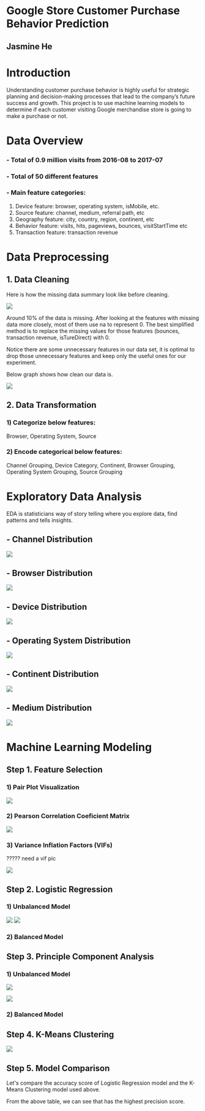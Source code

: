 # Google Store Customer Purchase Behavior Prediction

## Jasmine He

# Introduction
Understanding customer purchase behavior is highly useful for strategic planning and decision-making processes that lead to the company’s future success and growth. This project is to use machine learning models to determine if each customer visiting Google merchandise store is going to make a purchase or not.


# Data Overview
### - Total of 0.9 million visits from 2016-08 to 2017-07
### - Total of 50 different features
### - Main feature categories:
1) Device feature: browser, operating system, isMobile, etc.
2) Source feature: channel, medium, referral path, etc
3) Geography feature: city, country, region, continent, etc
4) Behavior feature: visits, hits, pageviews, bounces, visitStartTime etc
5) Transaction feature: transaction revenue


# Data Preprocessing
## 1. Data Cleaning

Here is how the missing data summary look like before cleaning.

![](figures/before_data_clean.png)

Around 10% of the data is missing. After looking at the features with missing data more closely, most of them use na to represent 0. The best simplified method is to replace the missing values for those features (bounces, transaction revenue, isTureDirect) with 0.

Notice there are some unnecessary features in our data set, it is optimal to drop those unnecessary features and keep only the useful ones for our experiment.

Below graph shows how clean our data is.

![](figures/after_data_clean.png)

## 2. Data Transformation
### 1) Categorize below features:
Browser, Operating System, Source
### 2) Encode categorical below features:
Channel Grouping, Device Category, Continent, Browser Grouping, Operating System Grouping, Source Grouping


# Exploratory Data Analysis
EDA is statisticians way of story telling where you explore data, find patterns and tells insights.

## - Channel Distribution
![](figures/channel_dist.png)

## - Browser Distribution
![](figures/browser_dist.png)

## - Device Distribution
![](figures/device_dist.png)

## - Operating System Distribution
![](figures/operatingSystem_dist.png)

## - Continent Distribution
![](figures/continent_dist.png)

## - Medium Distribution
![](figures/medium_dist.png)


# Machine Learning Modeling

## Step 1. Feature Selection

### 1) Pair Plot Visualization
![](figures/pairplot.png)

### 2) Pearson Correlation Coeficient Matrix
![](figures/coef_all.png)

### 3) Variance Inflation Factors (VIFs)

????? need a vif pic

![](figures/coef_reduced.png)


## Step 2. Logistic Regression

### 1) Unbalanced Model
![](figures/ROC.png) ![](figures/confusion_matrics.png)

### 2) Balanced Model

## Step 3. Principle Component Analysis
### 1) Unbalanced Model
![](figures/PCA.png)

![](figures/PCA_heatmap.png)

### 2) Balanced Model

## Step 4. K-Means Clustering
![](figures/KMeans.png)


## Step 5. Model Comparison

Let's compare the accuracy score of Logistic Regression model and the K-Means Clustering model used above.

From the above table, we can see that has the highest precision score.
